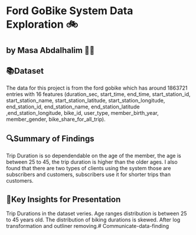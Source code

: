 # Ford GoBike System Data Exploration 🚲
## by Masa Abdalhalim 🙆‍♀️


## 📚Dataset

The data for this project is from the ford gobike which has around 1863721 entries with 16 features (duration_sec, start_time, end_time, start_station_id, start_station_name, start_station_latitude, start_station_longitude, end_station_id, end_station_name, end_station_latitude ,end_station_longitude, bike_id, user_type, member_birth_year, member_gender, bike_share_for_all_trip).

## 🔍Summary of Findings

Trip Duration is so dependendable on the age of the member, the age is between 25 to 45, the trip duration is higher than the older ages. I also found that there are two types of clients using the system those are subscribers and customers, subscribers use it for shorter trips than customers.

## 🔑Key Insights for Presentation

Trip Durations in the dataset veries.
Age ranges distribution is between 25 to 45 years old.
The distribution of biking durations is skewed. After log transformation and outliner removing.# Communicate-data-finding
